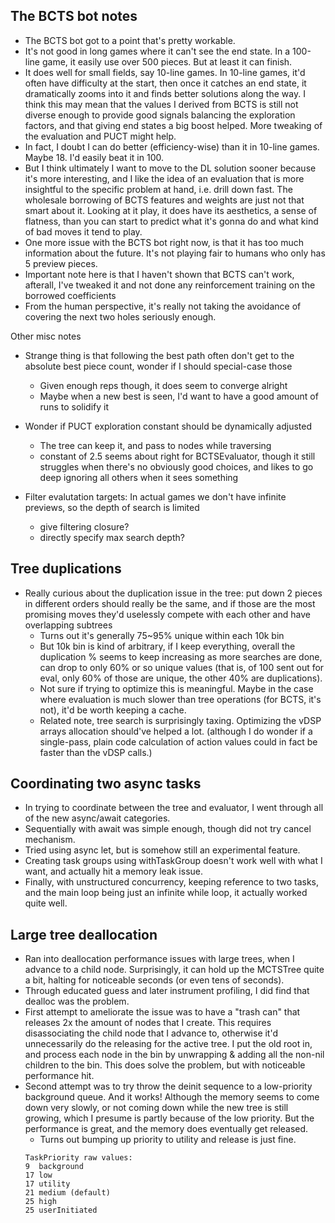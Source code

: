 

## The BCTS bot notes

- The BCTS bot got to a point that's pretty workable.
- It's not good in long games where it can't see the end state.  In a 100-line
  game, it easily use over 500 pieces.  But at least it can finish.
- It does well for small fields, say 10-line games.  In 10-line games, it'd often
  have difficulty at the start, then once it catches an end state, it dramatically
  zooms into it and finds better solutions along the way.  I think this may mean
  that the values I derived from BCTS is still not diverse enough to provide good
  signals balancing the exploration factors, and that giving end states a big
  boost helped.  More tweaking of the evaluation and PUCT might help.
- In fact, I doubt I can do better (efficiency-wise) than it in 10-line games.
  Maybe 18.  I'd easily beat it in 100.
- But I think ultimately I want to move to the DL solution sooner because it's
  more interesting, and I like the idea of an evaluation that is more insightful
  to the specific problem at hand, i.e. drill down fast.  The wholesale borrowing
  of BCTS features and weights are just not that smart about it.  Looking at it
  play, it does have its aesthetics, a sense of flatness, than you can start to
  predict what it's gonna do and what kind of bad moves it tend to play.
- One more issue with the BCTS bot right now, is that it has too much information
  about the future.  It's not playing fair to humans who only has 5 preview pieces.
- Important note here is that I haven't shown that BCTS can't work, afterall, I've
  tweaked it and not done any reinforcement training on the borrowed coefficients
- From the human perspective, it's really not taking the avoidance of covering the
  next two holes seriously enough.

Other misc notes

- Strange thing is that following the best path often don't get to the absolute
  best piece count, wonder if I should special-case those
    - Given enough reps though, it does seem to converge alright
    - Maybe when a new best is seen, I'd want to have a good amount
      of runs to solidify it

- Wonder if PUCT exploration constant should be dynamically adjusted
    - The tree can keep it, and pass to nodes while traversing
    - constant of 2.5 seems about right for BCTSEvaluator, though it still
      struggles when there's no obviously good choices, and likes to go
      deep ignoring all others when it sees something

- Filter evalutation targets: In actual games we don't have infinite previews,
  so the depth of search is limited
    - give filtering closure?
    - directly specify max search depth?


## Tree duplications

- Really curious about the duplication issue in the tree: put down 2 pieces in
  different orders should really be the same, and if those are the most promising
  moves they'd uselessly compete with each other and have overlapping subtrees
    - Turns out it's generally 75~95% unique within each 10k bin
    - But 10k bin is kind of arbitrary, if I keep everything, overall the
      duplication % seems to keep increasing as more searches are done, can drop
      to only 60% or so unique values (that is, of 100 sent out for eval, only
      60% of those are unique, the other 40% are duplications).
    - Not sure if trying to optimize this is meaningful.  Maybe in the case
      where evaluation is much slower than tree operations (for BCTS, it's not),
      it'd be worth keeping a cache.
    - Related note, tree search is surprisingly taxing.  Optimizing the vDSP
      arrays allocation should've helped a lot.  (although I do wonder if a
      single-pass, plain code calculation of action values could in fact be
      faster than the vDSP calls.)


## Coordinating two async tasks

- In trying to coordinate between the tree and evaluator, I went through all
  of the new async/await categories.
- Sequentially with await was simple enough, though did not try cancel mechanism.
- Tried using async let, but is somehow still an experimental feature.
- Creating task groups using withTaskGroup doesn't work well with what I want,
  and actually hit a memory leak issue.
- Finally, with unstructured concurrency, keeping reference to two tasks, and
  the main loop being just an infinite while loop, it actually worked quite well.


## Large tree deallocation

- Ran into deallocation performance issues with large trees, when I advance to
  a child node.  Surprisingly, it can hold up the MCTSTree quite a bit, halting
  for noticeable seconds (or even tens of seconds).
- Through educated guess and later instrument profiling, I did find that dealloc
  was the problem.
- First attempt to ameliorate the issue was to have a "trash can" that releases
  2x the amount of nodes that I create.  This requires disassociating the child
  node that I advance to, otherwise it'd unnecessarily do the releasing for the
  active tree.  I put the old root in, and process each node in the bin by
  unwrapping & adding all the non-nil children to the bin.  This does solve the
  problem, but with noticeable performance hit.
- Second attempt was to try throw the deinit sequence to a low-priority background
  queue.  And it works!  Although the memory seems to come down very slowly,
  or not coming down while the new tree is still growing, which I presume is
  partly because of the low priority.  But the performance is great, and the
  memory does eventually get released.
    - Turns out bumping up priority to utility and release is just fine.
    ```
    TaskPriority raw values:
    9  background
    17 low
    17 utility
    21 medium (default)
    25 high
    25 userInitiated
    ```


